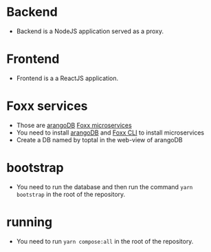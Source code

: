 # Backend

- Backend is a NodeJS application served as a proxy.

# Frontend

- Frontend is a a ReactJS application.

# Foxx services

- Those are [arangoDB](https://www.arangodb.com/) [Foxx microservices](https://www.arangodb.com/docs/3.6/foxx.html)
- You need to install [arangoDB](https://www.arangodb.com/docs/stable/installation.html) and [Foxx CLI](https://www.arangodb.com/docs/3.6/programs-foxx-cli.html) to install microservices
- Create a DB named by toptal in the web-view of arangoDB

# bootstrap

- You need to run the database and then run the command `yarn bootstrap` in the root of the repository.

# running

- You need to run `yarn compose:all` in the root of the repository.
